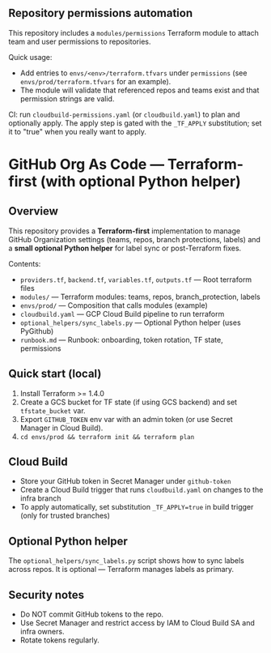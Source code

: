 ## Repository permissions automation

This repository includes a `modules/permissions` Terraform module to attach team and user permissions to repositories.

Quick usage:

- Add entries to `envs/<env>/terraform.tfvars` under `permissions` (see `envs/prod/terraform.tfvars` for an example).
- The module will validate that referenced repos and teams exist and that permission strings are valid.

CI: run `cloudbuild-permissions.yaml` (or `cloudbuild.yaml`) to plan and optionally apply. The apply step is gated with the `_TF_APPLY` substitution; set it to "true" when you really want to apply.

# GitHub Org As Code — Terraform-first (with optional Python helper)

## Overview
This repository provides a **Terraform-first** implementation to manage GitHub Organization settings (teams, repos, branch protections, labels) and a **small optional Python helper** for label sync or post-Terraform fixes.

Contents:
- `providers.tf`, `backend.tf`, `variables.tf`, `outputs.tf` — Root terraform files
- `modules/` — Terraform modules: teams, repos, branch_protection, labels
- `envs/prod/` — Composition that calls modules (example)
- `cloudbuild.yaml` — GCP Cloud Build pipeline to run terraform
- `optional_helpers/sync_labels.py` — Optional Python helper (uses PyGithub)
- `runbook.md` — Runbook: onboarding, token rotation, TF state, permissions

## Quick start (local)
1. Install Terraform >= 1.4.0
2. Create a GCS bucket for TF state (if using GCS backend) and set `tfstate_bucket` var.
3. Export `GITHUB_TOKEN` env var with an admin token (or use Secret Manager in Cloud Build).
4. `cd envs/prod && terraform init && terraform plan`

## Cloud Build
- Store your GitHub token in Secret Manager under `github-token`
- Create a Cloud Build trigger that runs `cloudbuild.yaml` on changes to the infra branch
- To apply automatically, set substitution `_TF_APPLY=true` in build trigger (only for trusted branches)

## Optional Python helper
The `optional_helpers/sync_labels.py` script shows how to sync labels across repos. It is optional — Terraform manages labels as primary.

## Security notes
- Do NOT commit GitHub tokens to the repo.
- Use Secret Manager and restrict access by IAM to Cloud Build SA and infra owners.
- Rotate tokens regularly.
